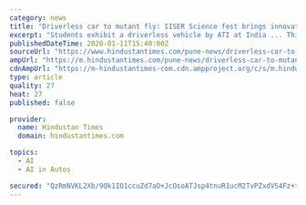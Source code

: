 ```yaml
---
category: news
title: "Driverless car to mutant fly: IISER Science fest brings innovative science experiments to Pune"
excerpt: "Students exhibit a driverless vehicle by ATI at India ... This year’s major themes are artificial intelligence and neuroscience with additional focus on life sciences, astronomy, quantum physics ..."
publishedDateTime: 2020-01-11T15:40:00Z
sourceUrl: "https://www.hindustantimes.com/pune-news/driverless-car-to-mutant-fly-iiser-science-fest-brings-innovative-science-experiments-to-pune/story-76LSGI2pFlF9vn0nnLMcgJ.html"
ampUrl: "https://m.hindustantimes.com/pune-news/driverless-car-to-mutant-fly-iiser-science-fest-brings-innovative-science-experiments-to-pune/story-76LSGI2pFlF9vn0nnLMcgJ_amp.html"
cdnAmpUrl: "https://m-hindustantimes-com.cdn.ampproject.org/c/s/m.hindustantimes.com/pune-news/driverless-car-to-mutant-fly-iiser-science-fest-brings-innovative-science-experiments-to-pune/story-76LSGI2pFlF9vn0nnLMcgJ_amp.html"
type: article
quality: 27
heat: 27
published: false

provider:
  name: Hindustan Times
  domain: hindustantimes.com

topics:
  - AI
  - AI in Autos

secured: "QzRmNVKL2Xb/9Qk1IO1ccuZd7aO+JcOsoATJsp4tnuR1ucM2TvPZxdVS4Fz+tA0anCc+LWB0coXCc6+suwOqBGFkB7Fd4yl0wxa0C626oOxCdZXjvWWr3ef+M7f8xd0/mI8+TBf32u+JFypq6Iay57/Iu867aQVzRTmMtOomNG7iqlbuR6l0V8enDAgcJrabE3asW9JTMSMaQyuTUIb+EUACqnW6b71JuzJz4JqWph8T5OyQVNYPDaoo7Zwu4JjZw5xpsiWRNn9q8FRvcghWJtVnKdYTBjZjnT0ecyBh+TAmLAOPa5FK+9pkALAUU1s7;R2GvhdaIVu4E6Fa4ITdm/Q=="
---
```


